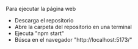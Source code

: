 Para ejecutar la página web
- Descarga el repositorio
- Abre la carpeta del repositorio en una terminal
- Ejecuta "npm start"
- Búsca en el navegador "http://localhost:5173/"
